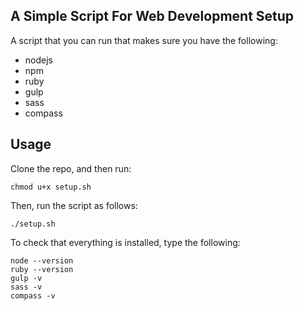 ## A Simple Script For Web Development Setup

A script that you can run that makes sure you have the following:
- nodejs
- npm
- ruby
- gulp
- sass
- compass

## Usage

Clone the repo, and then run:

```
chmod u+x setup.sh
```

Then, run the script as follows:

```
./setup.sh
```

To check that everything is installed, type the following:

```
node --version
ruby --version
gulp -v
sass -v
compass -v
```

